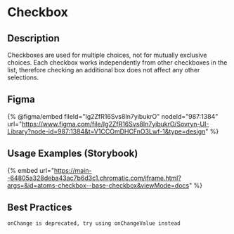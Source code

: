 # Checkbox

## Description

Checkboxes are used for multiple choices, not for mutually exclusive choices. Each checkbox works independently from other checkboxes in the list, therefore checking an additional box does not affect any other selections.

## Figma

{% @figma/embed fileId="Ig2ZfR16Svs8In7yibukrO" nodeId="987:1384" url="https://www.figma.com/file/Ig2ZfR16Svs8In7yibukrO/Sovryn-UI-Library?node-id=987:1384&t=V1CCOmDHCFnO3Lwf-1&type=design" %}

## Usage Examples (Storybook)

{% embed url="https://main--64805a328deba43ac7b6d3c1.chromatic.com/iframe.html?args=&id=atoms-checkbox--base-checkbox&viewMode=docs" %}

## Best Practices

```typescriptreact
onChange is deprecated, try using onChangeValue instead
```
